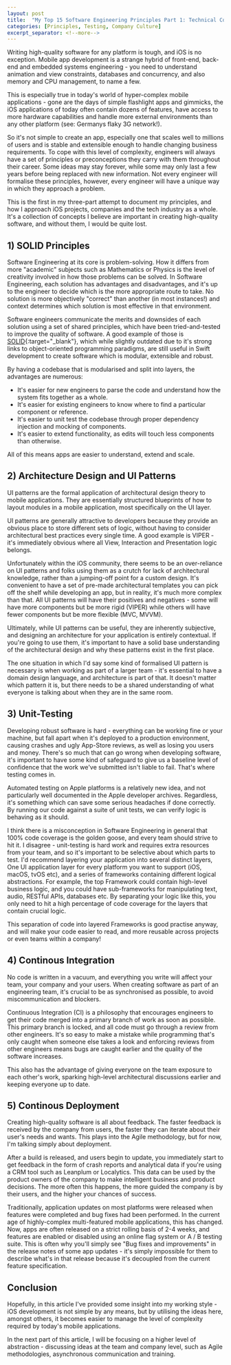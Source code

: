 ```yaml
---
layout: post
title:  "My Top 15 Software Engineering Principles Part 1: Technical Concepts"
categories: [Principles, Testing, Company Culture]
excerpt_separator: <!--more-->
---
```


Writing high-quality software for any platform is tough, and iOS is no exception. Mobile app development is a strange hybrid of front-end, back-end and embedded systems engineering - you need to understand animation and view constraints, databases and concurrency, and also memory and CPU management, to name a few.

This is especially true in today's world of hyper-complex mobile applications - gone are the days of simple flashlight apps and gimmicks, the iOS applications of today often contain dozens of features, have access to more hardware capabilities and handle more external environments than any other platform (see: Germanys flaky 3G network!).

<!--more-->

So it's not simple to create an app, especially one that scales well to millions of users and is stable and extensible enough to handle changing business requirements. To cope with this level of complexity, engineers will always have a set of principles or preconceptions they carry with them throughout their career. Some ideas may stay forever, while some may only last a few years before being replaced with new information. Not every engineer will formalise these principles, however, every engineer will have a unique way in which they approach a problem.

This is the first in my three-part attempt to document my principles, and how I approach iOS projects, companies and the tech industry as a whole. It's a collection of concepts I believe are important in creating high-quality software, and without them, I would be quite lost.

## 1) SOLID Principles

Software Engineering at its core is problem-solving. How it differs from more "academic" subjects such as Mathematics or Physics is the level of creativity involved in how those problems can be solved. In Software Engineering, each solution has advantages and disadvantages, and it's up to the engineer to decide which is the more appropriate route to take. No solution is more objectively "correct" than another (in most instances!) and context determines which solution is most effective in that environment.

Software engineers communicate the merits and downsides of each solution using a set of shared principles, which have been tried-and-tested to improve the quality of software. A good example of those is [SOLID](https://en.wikipedia.org/wiki/SOLID){:target="_blank"}, which while slightly outdated due to it's strong links to object-oriented programming paradigms, are still useful in Swift development to create software which is modular, extensible and robust.

By having a codebase that is modularised and split into layers, the advantages are numerous:

- It's easier for new engineers to parse the code and understand how the system fits together as a whole.
- It's easier for existing engineers to know where to find a particular component or reference.
- It's easier to unit test the codebase through proper dependency injection and mocking of components.
- It's easier to extend functionality, as edits will touch less components than otherwise.

All of this means apps are easier to understand, extend and scale.

## 2) Architecture Design and UI Patterns

UI patterns are the formal application of architectural design theory to mobile applications. They are essentially structured blueprints of how to layout modules in a mobile application, most specifically on the UI layer.

UI patterns are generally attractive to developers because they provide an obvious place to store different sets of logic, without having to consider architectural best practices every single time. A good example is VIPER - it's immediately obvious where all View, Interaction and Presentation logic belongs.

Unfortunately within the iOS community, there seems to be an over-reliance on UI patterns and folks using them as a crutch for lack of architectural knowledge, rather than a jumping-off point for a custom design. It's convenient to have a set of pre-made architectural templates you can pick off the shelf while developing an app, but in reality, it's much more complex than that. All UI patterns will have their positives and negatives - some will have more components but be more rigid (VIPER) while others will have fewer components but be more flexible (MVC, MVVM).

Ultimately, while UI patterns can be useful, they are inherently subjective, and designing an architecture for your application is entirely contextual. If you're going to use them, it's important to have a solid base understanding of the architectural design and why these patterns exist in the first place.

The one situation in which I'd say some kind of formalised UI pattern is necessary is when working as part of a larger team - it's essential to have a domain design language, and architecture is part of that. It doesn't matter which pattern it is, but there needs to be a shared understanding of what everyone is talking about when they are in the same room.

## 3) Unit-Testing

Developing robust software is hard - everything can be working fine or your machine, but fall apart when it's deployed to a production environment, causing crashes and ugly App-Store reviews, as well as losing you users and money. There's so much that can go wrong when developing software, it's important to have some kind of safeguard to give us a baseline level of confidence that the work we've submitted isn't liable to fail. That's where testing comes in.

Automated testing on Apple platforms is a relatively new idea, and not particularly well documented in the Apple developer archives. Regardless, it's something which can save some serious headaches if done correctly. By running our code against a suite of unit tests, we can verify logic is behaving as it should.

I think there is a misconception in Software Engineering in general that 100% code coverage is the golden goose, and every team should strive to hit it. I disagree - unit-testing is hard work and requires extra resources from your team, and so it's important to be selective about which parts to test. I'd recommend layering your application into several distinct layers, One UI application layer for every platform you want to support (iOS, macOS, tvOS etc), and a series of frameworks containing different logical abstractions. For example, the top Framework could contain high-level business logic, and you could have sub-frameworks for manipulating text, audio, RESTful APIs, databases etc. By separating your logic like this, you only need to hit a high percentage of code coverage for the layers that contain crucial logic.

This separation of code into layered Frameworks is good practise anyway, and will make your code easier to read, and more reusable across projects or even teams within a company!

## 4) Continous Integration

No code is written in a vacuum, and everything you write will affect your team, your company and your users. When creating software as part of an engineering team, it's crucial to be as synchronised as possible, to avoid miscommunication and blockers.

Continuous Integration (CI) is a philosophy that encourages engineers to get their code merged into a primary branch of work as soon as possible. This primary branch is locked, and all code must go through a review from other engineers. It's so easy to make a mistake while programming that's only caught when someone else takes a look and enforcing reviews from other engineers means bugs are caught earlier and the quality of the software increases.

This also has the advantage of giving everyone on the team exposure to each other's work, sparking high-level architectural discussions earlier and keeping everyone up to date.

## 5) Continous Deployment

Creating high-quality software is all about feedback. The faster feedback is received by the company from users, the faster they can iterate about their user's needs and wants. This plays into the Agile methodology, but for now, I'm talking simply about deployment.

After a build is released, and users begin to update, you immediately start to get feedback in the form of crash reports and analytical data if you're using a CRM tool such as Leanplum or Localytics. This data can be used by the product owners of the company to make intelligent business and product decisions. The more often this happens, the more guided the company is by their users, and the higher your chances of success.

Traditionally, application updates on most platforms were released when features were completed and bug fixes had been performed. In the current age of highly-complex multi-featured mobile applications, this has changed. Now, apps are often released on a strict rolling basis of 2-4 weeks, and features are enabled or disabled using an online flag system or A / B testing suite. This is often why you'll simply see "Bug fixes and improvements" in the release notes of some app updates - it's simply impossible for them to describe what's in that release because it's decoupled from the current feature specification.

## Conclusion

Hopefully, in this article I've provided some insight into my working style - iOS development is not simple by any means, but by utilising the ideas here, amongst others, it becomes easier to manage the level of complexity required by today's mobile applications.

In the next part of this article, I will be focusing on a higher level of abstraction - discussing ideas at the team and company level, such as Agile methodologies, asynchronous communication and training.

